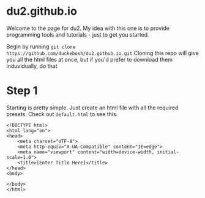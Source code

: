 # du2.github.io
Welcome to the page for du2. My idea with this one is to provide programming tools and tutorials - just to get you started.

Begin by running `git clone https://github.com/duckebosh/du2.github.io.git` 
Cloning this repo will give you all the html files at once, but if you'd prefer to download them induvidually, do that

# Step 1

Starting is pretty simple. Just create an html file with all the required presets. Check out `default.html` to see this.

```
<!DOCTYPE html>
<html lang="en">
<head>
    <meta charset="UTF-8">
    <meta http-equiv="X-UA-Compatible" content="IE=edge">
    <meta name="viewport" content="width=device-width, initial-scale=1.0">
    <title>[Enter Title Here]</title>
</head>
<body>
    
</body>
</html>
```
